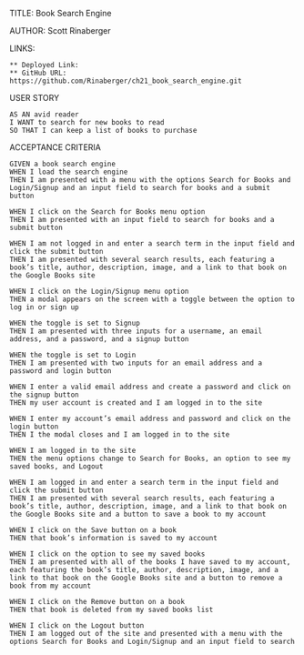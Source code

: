 TITLE: Book Search Engine

AUTHOR: Scott Rinaberger

LINKS:

    ** Deployed Link: 
    ** GitHub URL: https://github.com/Rinaberger/ch21_book_search_engine.git

USER STORY

    AS AN avid reader
    I WANT to search for new books to read
    SO THAT I can keep a list of books to purchase
    
ACCEPTANCE CRITERIA

    GIVEN a book search engine
    WHEN I load the search engine
    THEN I am presented with a menu with the options Search for Books and Login/Signup and an input field to search for books and a submit button

    WHEN I click on the Search for Books menu option
    THEN I am presented with an input field to search for books and a submit button

    WHEN I am not logged in and enter a search term in the input field and click the submit button
    THEN I am presented with several search results, each featuring a book’s title, author, description, image, and a link to that book on the Google Books site

    WHEN I click on the Login/Signup menu option
    THEN a modal appears on the screen with a toggle between the option to log in or sign up

    WHEN the toggle is set to Signup
    THEN I am presented with three inputs for a username, an email address, and a password, and a signup button

    WHEN the toggle is set to Login
    THEN I am presented with two inputs for an email address and a password and login button

    WHEN I enter a valid email address and create a password and click on the signup button
    THEN my user account is created and I am logged in to the site

    WHEN I enter my account’s email address and password and click on the login button
    THEN I the modal closes and I am logged in to the site

    WHEN I am logged in to the site
    THEN the menu options change to Search for Books, an option to see my saved books, and Logout

    WHEN I am logged in and enter a search term in the input field and click the submit button
    THEN I am presented with several search results, each featuring a book’s title, author, description, image, and a link to that book on the Google Books site and a button to save a book to my account

    WHEN I click on the Save button on a book
    THEN that book’s information is saved to my account

    WHEN I click on the option to see my saved books
    THEN I am presented with all of the books I have saved to my account, each featuring the book’s title, author, description, image, and a link to that book on the Google Books site and a button to remove a book from my account

    WHEN I click on the Remove button on a book
    THEN that book is deleted from my saved books list

    WHEN I click on the Logout button
    THEN I am logged out of the site and presented with a menu with the options Search for Books and Login/Signup and an input field to search